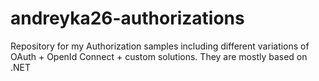 # andreyka26-authorizations

Repository for my Authorization samples including different variations of OAuth + OpenId Connect + custom solutions. They are mostly based on .NET
